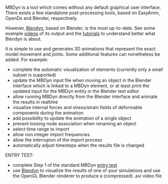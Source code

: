 MBDyn is a tool which comes without any default graphical user interface. There exists a few standalone post-processing tools, based on EasyAnim, OpenDx and Blender, respectively. 

However, [Blendyn](https://github.com/zanoni-mbdyn/blendyn/wiki), based on Blender, is the most up-to-date. See some example [videos](https://youtu.be/x5n0OgskIMc?list=PLTtFbiep140gc-f-x14ltv0N7YZNzvioF) of its output and the [tutorials](https://github.com/zanoni-mbdyn/blendyn/wiki/Tutorials) to understand better what Blendyn is about. 

It is simple to use and generates 3D animations that represent the exact model movement and joints. Some additional features can nonetheless be added. For example:

- complete the automatic visualization of elements (currently only a small subset is supported)
- update the MBDyn input file when moving an object in the Blender interface which is linked to a MBDyn element, or at least print the updated input for the MBDyn entity in the Blender text editor
- allow running MBDyn directly from the Blender interface and animate the results in realtime
- visualize internal forces and stress/strain fields of deformable components during the animation
- add possibility to update the animation of a single object
- prevent loosing node association when renaming an object
- select time range to import
- allow non integer import frequencies
- allow the interrupion of the import process
- automatically adjust timesteps when the results file is changed

ENTRY TEST:
  - complete Step 1 of the standard MBDyn [entry test](https://louisgag.github.io/mbdyn-gsoc-projects/#/entry_test)
  - use [Blendyn](https://github.com/zanoni-mbdyn/blendyn/wiki) to visualize the results of one of your simulations and use the OpenGL Blender renderer to produce a (compressed) .avi video file
